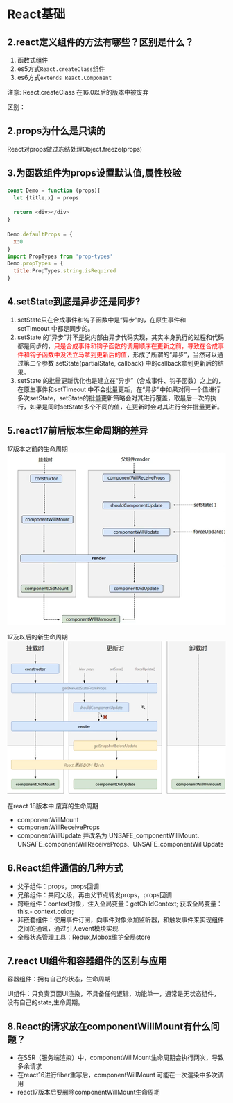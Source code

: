 # React基础

## 2.react定义组件的方法有哪些？区别是什么？
1. 函数式组件
2. es5方式`React.createClass`组件 
3. es6方式`extends React.Component`

注意: React.createClass 在16.0以后的版本中被废弃

区别： 

## 2.props为什么是只读的

React对props做过冻结处理Object.freeze(props)

## 3.为函数组件为props设置默认值,属性校验

```js
const Demo = function (props){
  let {title,x} = props

  return <div></div>
}

Demo.defaultProps = {
  x:0
}
import PropTypes from 'prop-types'
Demo.propTypes = {
  title:PropTypes.string.isRequired
}

```

## 4.setState到底是异步还是同步?

1. setState只在合成事件和钩子函数中是“异步”的，在原生事件和setTimeout 中都是同步的。
2. setState 的“异步”并不是说内部由异步代码实现，其实本身执行的过程和代码都是同步的，<font color="red">只是合成事件和钩子函数的调用顺序在更新之前，导致在合成事件和钩子函数中没法立马拿到更新后的值</font>，形成了所谓的“异步”，当然可以通过第二个参数 setState(partialState, callback) 中的callback拿到更新后的结果。
3. setState 的批量更新优化也是建立在“异步”（合成事件、钩子函数）之上的，在原生事件和setTimeout 中不会批量更新，在“异步”中如果对同一个值进行多次setState，setState的批量更新策略会对其进行覆盖，取最后一次的执行，如果是同时setState多个不同的值，在更新时会对其进行合并批量更新。

## 5.react17前后版本生命周期的差异
17版本之前的生命周期
![react 17版本之前的生命周期](../images/react生命周期旧.png)

17及以后的新生命周期
![react 17及之后新生命周期](../images/react生命周期新.png)

在react 18版本中
废弃的生命周期
- componentWillMount
- componentWillReceiveProps
- componentWillUpdate
  并改名为 UNSAFE_componentWillMount、UNSAFE_componentWillReceiveProps、UNSAFE_componentWillUpdate

## 6.React组件通信的几种方式
- 父子组件：props，props回调
- 兄弟组件：共同父级，再由父节点转发props，props回调
- 跨级组件：context对象，注入全局变量：getChildContext;   获取全局变量：this.- context.color;
- 非嵌套组件：使用事件订阅，向事件对象添加监听器，和触发事件来实现组件之间的通讯，通过引入event模块实现
- 全局状态管理工具：Redux,Mobox维护全局store
  
## 7.react UI组件和容器组件的区别与应用

  容器组件：拥有自己的状态，生命周期

  UI组件：只负责页面UI渲染，不具备任何逻辑，功能单一，通常是无状态组件，没有自己的state,生命周期。

## 8.React的请求放在componentWillMount有什么问题？
- 在SSR（服务端渲染）中，componentWillMount生命周期会执行两次，导致多余请求
- 在react16进行fiber重写后，componentWillMount 可能在一次渲染中多次调用
- react17版本后要删除componentWillMount生命周期